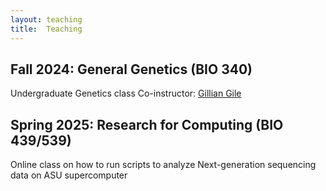 ```yaml
---
layout: teaching
title:  Teaching
---
```





## Fall 2024: General Genetics (BIO 340)
Undergraduate Genetics class
Co-instructor: [Gillian Gile]

[Gillian Gile]:https://search.asu.edu/profile/2748957

## Spring 2025: Research for Computing (BIO 439/539)
Online class on how to run scripts to analyze Next-generation sequencing data on ASU supercomputer
